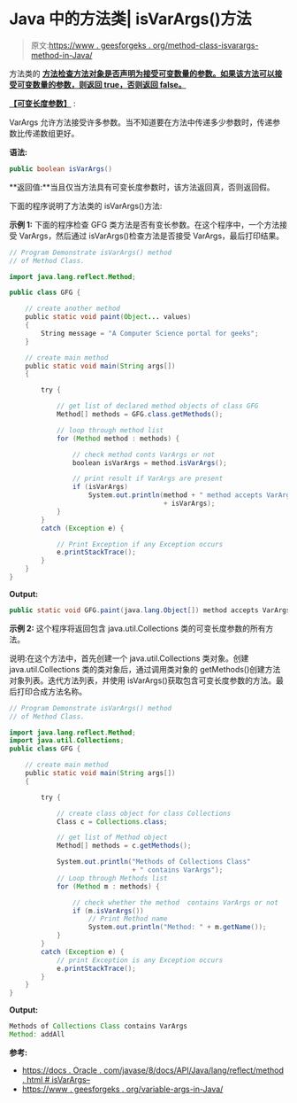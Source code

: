 # Java 中的方法类| isVarArgs()方法

> 原文:[https://www . geesforgeks . org/method-class-isvarargs-method-in-Java/](https://www.geeksforgeeks.org/method-class-isvarargs-method-in-java/)

方法类的 **[方法检查方法对象是否声明为接受可变数量的参数。如果该方法可以接受可变数量的参数，则返回 true，否则返回 false。](https://www.geeksforgeeks.org/reflection-in-java/)**

**[【可变长度参数】](https://www.geeksforgeeks.org/variable-arguments-varargs-in-java/)** :

VarArgs 允许方法接受许多参数。当不知道要在方法中传递多少参数时，传递参数比传递数组更好。

**语法:**

```java
public boolean isVarArgs()
```

**返回值:**当且仅当方法具有可变长度参数时，该方法返回真，否则返回假。

下面的程序说明了方法类的 isVarArgs()方法:

**示例 1:** 下面的程序检查 GFG 类方法是否有变长参数。在这个程序中，一个方法接受 VarArgs，然后通过 isVarArgs()检查方法是否接受 VarArgs，最后打印结果。

```java
// Program Demonstrate isVarArgs() method
// of Method Class.

import java.lang.reflect.Method;

public class GFG {

    // create another method
    public static void paint(Object... values)
    {
        String message = "A Computer Science portal for geeks";
    }

    // create main method
    public static void main(String args[])
    {

        try {

            // get list of declared method objects of class GFG
            Method[] methods = GFG.class.getMethods();

            // loop through method list
            for (Method method : methods) {

                // check method conts VarArgs or not
                boolean isVarArgs = method.isVarArgs();

                // print result if VarArgs are present
                if (isVarArgs)
                    System.out.println(method + " method accepts VarArgs :"
                                       + isVarArgs);
            }
        }
        catch (Exception e) {

            // Print Exception if any Exception occurs
            e.printStackTrace();
        }
    }
}
```

**Output:**

```java
public static void GFG.paint(java.lang.Object[]) method accepts VarArgs :true

```

**示例 2:** 这个程序将返回包含 java.util.Collections 类的可变长度参数的所有方法。

说明:在这个方法中，首先创建一个 java.util.Collections 类对象。创建 java.util.Collections 类的类对象后，通过调用类对象的 getMethods()创建方法对象列表。迭代方法列表，并使用 isVarArgs()获取包含可变长度参数的方法。最后打印合成方法名称。

```java
// Program Demonstrate isVarArgs() method
// of Method Class.

import java.lang.reflect.Method;
import java.util.Collections;
public class GFG {

    // create main method
    public static void main(String args[])
    {

        try {

            // create class object for class Collections
            Class c = Collections.class;

            // get list of Method object
            Method[] methods = c.getMethods();

            System.out.println("Methods of Collections Class"
                               + " contains VarArgs");
            // Loop through Methods list
            for (Method m : methods) {

                // check whether the method  contains VarArgs or not
                if (m.isVarArgs())
                    // Print Method name
                    System.out.println("Method: " + m.getName());
            }
        }
        catch (Exception e) {
            // print Exception is any Exception occurs
            e.printStackTrace();
        }
    }
}
```

**Output:**

```java
Methods of Collections Class contains VarArgs
Method: addAll

```

**参考:**

*   [https://docs . Oracle . com/javase/8/docs/API/Java/lang/reflect/method . html # isVarArgs–](https://docs.oracle.com/javase/8/docs/api/java/lang/reflect/Method.html#isVarArgs--)
*   [https://www . geesforgeks . org/variable-args-in-Java/](https://www.geeksforgeeks.org/variable-arguments-varargs-in-java/)